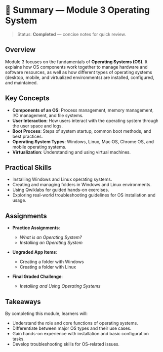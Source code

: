 # 📑 Summary — Module 3 Operating System

> Status: **Completed** — concise notes for quick review.


## Overview
Module 3 focuses on the fundamentals of **Operating Systems (OS)**. It explains how OS components work together to manage hardware and software resources, as well as how different types of operating systems (desktop, mobile, and virtualized environments) are installed, configured, and maintained.

## Key Concepts
- **Components of an OS**: Process management, memory management, I/O management, and file systems.  
- **User Interaction**: How users interact with the operating system through the user space and logs.  
- **Boot Process**: Steps of system startup, common boot methods, and best practices.  
- **Operating System Types**: Windows, Linux, Mac OS, Chrome OS, and mobile operating systems.  
- **Virtualization**: Understanding and using virtual machines.  

## Practical Skills
- Installing Windows and Linux operating systems.  
- Creating and managing folders in Windows and Linux environments.  
- Using Qwiklabs for guided hands-on exercises.  
- Exploring real-world troubleshooting guidelines for OS installation and usage.  

## Assignments
- **Practice Assignments**:  
  - *What is an Operating System?*  
  - *Installing an Operating System*  

- **Ungraded App Items**:  
  - Creating a folder with Windows  
  - Creating a folder with Linux  

- **Final Graded Challenge**:  
  - *Installing and Using Operating Systems*  

## Takeaways
By completing this module, learners will:  
- Understand the role and core functions of operating systems.  
- Differentiate between major OS types and their use cases.  
- Gain hands-on experience with installation and basic configuration tasks.  
- Develop troubleshooting skills for OS-related issues.  
